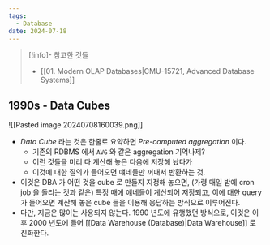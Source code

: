 ```yaml
---
tags:
  - Database
date: 2024-07-18
---
```

> [!info]- 참고한 것들
> - [[01. Modern OLAP Databases|CMU-15721, Advanced Database Systems]]

## 1990s - Data Cubes

![[Pasted image 20240708160039.png]]

- *Data Cube* 라는 것은 한줄로 요약하면 *Pre-computed aggregation* 이다.
	- 기존의 RDBMS 에서 `AVG` 와 같은 aggregation 기억나제?
	- 이런 것들을 미리 다 계산해 놓은 다음에 저장해 놨다가
	- 이것에 대한 질의가 들어오면 얘네들만 꺼내서 반환하는 것.
- 이것은 DBA 가 어떤 것을 cube 로 만들지 지정해 놓으면, (가령 매일 밤에 cron job 을 돌리는 것과 같은) 특정 때에 얘네들이 계산되어 저장되고, 이에 대한 query 가 들어오면 계산해 놓은 cube 들을 이용해 응답하는 방식으로 이루어진다.
- 다만, 지금은 많이는 사용되지 않는다. 1990 년도에 유행했던 방식으로, 이것은 이후 2000 년도에 들어 [[Data Warehouse (Database)|Data Warehouse]] 로 진화한다.